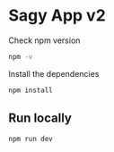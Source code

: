 # Sagy App v2

Check npm version

```bash
npm -v
```
Install the dependencies

```bash
npm install
```

## Run locally
```bash
npm run dev
```
